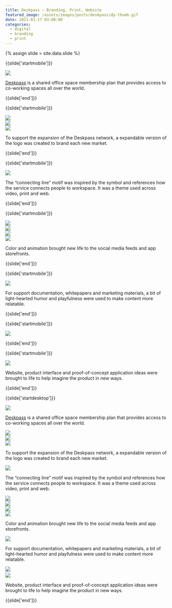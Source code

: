 ```yaml
---
title: Deskpass — Branding, Print, Website
featured_image: /assets/images/posts/deskpass/dp-thumb.gif
date: 2021-01-17 03:00:00
categories:
  - digital
  - branding
  - print
---
```


{% assign slide = site.data.slide %}

{{slide['startmobile']}}

<div>
  <img
    class='full-height' 
    src='{{ site.url }}/assets/images/posts/deskpass/dp-feature.gif'
  />
</div>

<p class="bg"><a href="https://www.deskpass.com/">Deskpass</a> is a shared office space membership plan that provides access to co-working spaces all over the world.</p>

{{slide['end']}}

{{slide['startmobile']}}

<div class="image-grid image-grid--mobile" style="
  grid-template-columns: 1fr;
  grid-template-rows: 1fr 1fr 1fr;
">
  <div style="
    grid-column: 1/2;
    grid-row: 1/2;
  "><img src='{{ site.url }}/assets/images/posts/deskpass/deskpass-2.jpg'></div>
  <div style="
    grid-column: 1/2;
    grid-row: 2/3;
  "><img src='{{ site.url }}/assets/images/posts/deskpass/deskpass-3.jpg'></div>
  <div style="
    grid-column: 1/2;
    grid-row: 3/4;
  "><img src='{{ site.url }}/assets/images/posts/deskpass/dp-locations.gif'></div>
</div>

<p class="bg">To support the expansion of the Deskpass network, a expandable version of the logo was created to brand each new market.</p>

{{slide['end']}}

{{slide['startmobile']}}

<div>
  <img
    class='full-height' 
    src='{{ site.url }}/assets/images/posts/deskpass/deskpass-mobile-3.png'
  />
</div>

<p class="bg">The “connecting line” motif was inspired by the symbol and references how the service connects people to workspace. It was a theme used across video, print and web.</p>

{{slide['end']}}

{{slide['startmobile']}}

<div class="image-grid image-grid--mobile" style="
  grid-template-columns: 1fr 1fr;
  grid-template-rows: 2fr 1fr 1fr;
">
  <div style="
    grid-column: 1/3;
    grid-row: 1/2;
  "><img src='{{ site.url }}/assets/images/posts/deskpass/dp-social.gif'></div>
  <div style="
    grid-column: 1/2;
    grid-row: 2/3;
  "><img src='{{ site.url }}/assets/images/posts/deskpass/deskpass-10.jpg'></div>
  <div style="
    grid-column: 2/3;
    grid-row: 2/3;
  "><img src='{{ site.url }}/assets/images/posts/deskpass/deskpass-11.jpg'></div>
  <div style="
    grid-column: 1/3;
    grid-row: 3/4;
  "><img src='{{ site.url }}/assets/images/posts/deskpass/deskpass-12.jpg'></div>
</div>

<p class="bg">Color and animation brought new life to the social media feeds and app storefronts.</p>

{{slide['end']}}

{{slide['startmobile']}}

<div>
  <img
    class='full-height' 
    src='{{ site.url }}/assets/images/posts/deskpass/deskpass-mobile-5.png'
  />
</div>

<p class="bg">For support documentation, whitepapers and marketing materials, a bit of light-hearted humor and playfulness were used to make content more relatable.</p>

{{slide['end']}}

{{slide['startmobile']}}

<div>
  <img
    class='full-height' 
    src='{{ site.url }}/assets/images/posts/deskpass/deskpass-mobile-6.png'
  />
</div>

{{slide['end']}}

{{slide['startmobile']}}

<div>
  <img
    class='full-height' 
    src='{{ site.url }}/assets/images/posts/deskpass/deskpass-mobile-7.png'
  />
</div>

<p class="bg">Website, product interface and proof-of-concept application ideas were brought to life to help imagine the product in new ways.</p>

{{slide['end']}}

{{slide['startdesktop']}}

<div>
  <img
    class='full-width' 
    src='{{ site.url }}/assets/images/posts/deskpass/dp-feature.gif'
  />
</div>

<p class="bg"><a href="https://www.deskpass.com/">Deskpass</a> is a shared office space membership plan that provides access to co-working spaces all over the world.</p>

<div class="image-grid" style="
  grid-template-columns: 1fr 1fr;
  grid-template-rows: 1fr 1fr;
">
  <div style="
    grid-column: 1/2;
    grid-row: 1/2;
  "><img src='{{ site.url }}/assets/images/posts/deskpass/deskpass-2.jpg'></div>
  <div style="
    grid-column: 1/2;
    grid-row: 2/3;
  "><img src='{{ site.url }}/assets/images/posts/deskpass/deskpass-3.jpg'></div>
  <div style="
    grid-column: 2/3;
    grid-row: 1/3;
  "><img src='{{ site.url }}/assets/images/posts/deskpass/dp-locations.gif'></div>
</div>


<p class="bg">To support the expansion of the Deskpass network, a expandable version of the logo was created to brand each new market.</p>

<div>
  <img
    src='{{ site.url }}/assets/images/posts/deskpass/deskpass-grid-2.png'
  />
</div>

<p class="bg">The “connecting line” motif was inspired by the symbol and references how the service connects people to workspace. It was a theme used across video, print and web.</p>

<div class="image-grid" style="
  grid-template-columns: 3fr 1fr 1fr;
  grid-template-rows: 1fr 1fr;
">
  <div style="
    grid-column: 1/2;
    grid-row: 1/3;
  "><img src='{{ site.url }}/assets/images/posts/deskpass/dp-social.gif'></div>
  <div style="
    grid-column: 2/3;
    grid-row: 1/2;
  "><img src='{{ site.url }}/assets/images/posts/deskpass/deskpass-10.jpg'></div>
  <div style="
    grid-column: 3/4;
    grid-row: 1/2;
  "><img src='{{ site.url }}/assets/images/posts/deskpass/deskpass-11.jpg'></div>
  <div style="
    grid-column: 2/4;
    grid-row: 2/3;
  "><img src='{{ site.url }}/assets/images/posts/deskpass/deskpass-12.jpg'></div>
</div>

<p class="bg">Color and animation brought new life to the social media feeds and app storefronts.</p>

<div>
  <img
    src='{{ site.url }}/assets/images/posts/deskpass/deskpass-grid-4.png'
  />
</div>

<p class="bg">For support documentation, whitepapers and marketing materials, a bit of light-hearted humor and playfulness were used to make content more relatable.</p>

<div style="margin-bottom: 3px">
  <img
    src='{{ site.url }}/assets/images/posts/deskpass/deskpass-grid-5.png'
  />
</div>

<div>
  <img
    src='{{ site.url }}/assets/images/posts/deskpass/deskpass-grid-6.png'
  />
</div>

<p class="bg">Website, product interface and proof-of-concept application ideas were brought to life to help imagine the product in new ways.</p>

{{slide['end']}}
